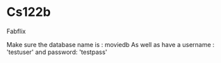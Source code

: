 # Cs122b
Fabflix

Make sure the database name is : moviedb
As well as have a username : 'testuser' and password: 'testpass'
